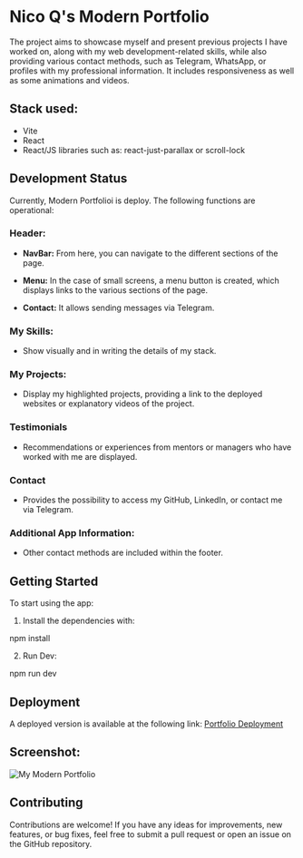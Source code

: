 # Nico Q's Modern Portfolio

The project aims to showcase myself and present previous projects I have worked on, along with my web development-related skills, while also providing various contact methods, such as Telegram, WhatsApp, or profiles with my professional information. It includes responsiveness as well as some animations and videos.

## Stack used:

- Vite
- React
- React/JS libraries such as: react-just-parallax or scroll-lock

## Development Status

Currently, Modern Portfolioi is deploy. The following functions are operational:

### Header:
- **NavBar:** From here, you can navigate to the different sections of the page.
  
- **Menu:** In the case of small screens, a menu button is created, which displays links to the various sections of the page.

- **Contact:** It allows sending messages via Telegram.


### My Skills:
- Show visually and in writing the details of my stack.

### My Projects:
- Display my highlighted projects, providing a link to the deployed websites or explanatory videos of the project.

### Testimonials
- Recommendations or experiences from mentors or managers who have worked with me are displayed.

### Contact 
- Provides the possibility to access my GitHub, LinkedIn, or contact me via Telegram.


### Additional App Information:

- Other contact methods are included within the footer.


## Getting Started

To start using the app:

1. Install the dependencies with:

npm install 

2. Run Dev:

npm run dev


## Deployment

A deployed version is available at the following link: [Portfolio Deployment](https://nico-quiroga.vercel.app/)


## Screenshot:

![My Modern Portfolio](myModernPortfolio.png)


## Contributing

Contributions are welcome! If you have any ideas for improvements, new features, or bug fixes, feel free to submit a pull request or open an issue on the GitHub repository.
